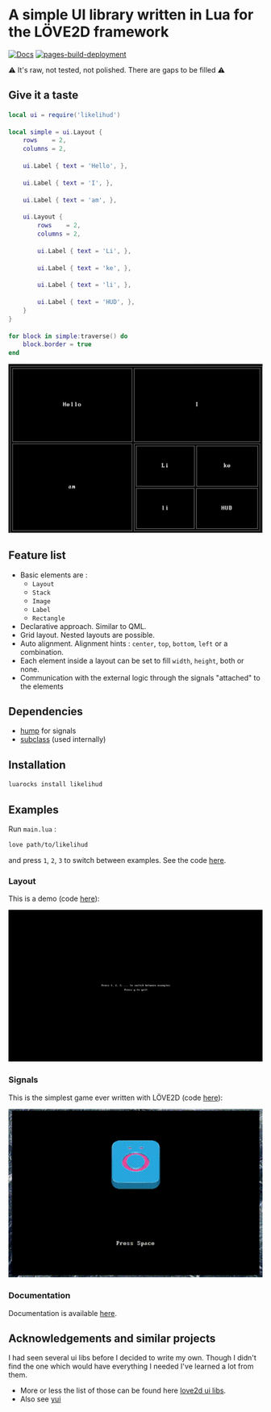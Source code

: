 # A simple UI library written in Lua for the LÖVE2D framework

[![Docs](https://github.com/LRDPRDX/LikeliHUD/actions/workflows/doc.yml/badge.svg)](https://github.com/LRDPRDX/LikeliHUD/actions/workflows/doc.yml)
[![pages-build-deployment](https://github.com/LRDPRDX/LikeliHUD/actions/workflows/pages/pages-build-deployment/badge.svg)](https://github.com/LRDPRDX/LikeliHUD/actions/workflows/pages/pages-build-deployment)

:warning: It's raw, not tested, not polished. There are gaps to be filled :warning:

## Give it a taste

```lua
local ui = require('likelihud')

local simple = ui.Layout {
    rows    = 2,
    columns = 2,

    ui.Label { text = 'Hello', },

    ui.Label { text = 'I', },

    ui.Label { text = 'am', },

    ui.Layout {
        rows    = 2,
        columns = 2,

        ui.Label { text = 'Li', },

        ui.Label { text = 'ke', },

        ui.Label { text = 'li', },

        ui.Label { text = 'HUD', },
    }
}

for block in simple:traverse() do
    block.border = true
end
```

![simple](images/simple.png)

## Feature list

- Basic elements are :
    - `Layout`
    - `Stack`
    - `Image`
    - `Label`
    - `Rectangle`
- Declarative approach. Similar to QML.
- Grid layout. Nested layouts are possible.
- Auto alignment. Alignment hints : `center`, `top`, `bottom`, `left` or a combination.
- Each element inside a layout can be set to fill `width`, `height`, both or
  none.
- Communication with the external logic through the signals "attached" to the
  elements

## Dependencies

 - [hump](https://hump.readthedocs.io/en/latest/signal.html) for signals
 - [subclass](https://github.com/LRDPRDX/lua-class) (used internally)

## Installation

```bash
luarocks install likelihud
```

## Examples

Run `main.lua` :

```bash
love path/to/likelihud
```

and press `1`, `2`, `3` to switch between examples. See the code [here](/examples).

### Layout

This is a demo (code [here](/main.lua)):

![demo](/gifs/demo.gif)

### Signals

This is the simplest game ever written with LÖVE2D (code [here](/examples/o.lua)):

![signals example](/gifs/o.gif)

### Documentation

Documentation is available [here](https://lrdprdx.github.io/LikeliHUD/).

## Acknowledgements and similar projects

I had seen several ui libs before I decided to write my own. Though I didn't
find the one which would have everything I needed I've learned a lot from them.

- More or less the list of those can be found
here [love2d ui libs](https://www.love2d.org/wiki/Graphical_User_Interface).
- Also see [yui](https://codeberg.org/1414codeforge/yui)


